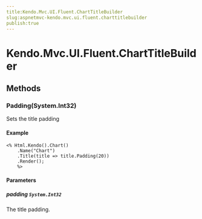 ```yaml
---
title:Kendo.Mvc.UI.Fluent.ChartTitleBuilder
slug:aspnetmvc-kendo.mvc.ui.fluent.charttitlebuilder
publish:true
---
```


# Kendo.Mvc.UI.Fluent.ChartTitleBuilder

## Methods

### Padding(System.Int32)
Sets the title padding

#### Example
    <% Html.Kendo().Chart()
        .Name("Chart")
        .Title(title => title.Padding(20))
        .Render();
        %>

#### Parameters

##### padding `System.Int32`
The title padding.